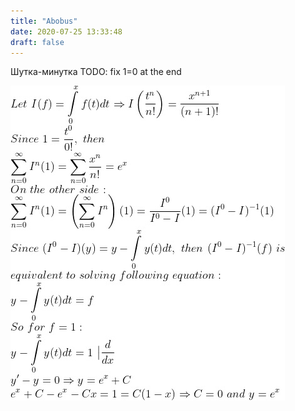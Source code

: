 ```yaml
---
title: "Abobus"
date: 2020-07-25 13:33:48
draft: false
---
```


Шутка-минутка
TODO: fix 1=0 at the end

![](/img/vk/VN51PEHfo58.jpg)
